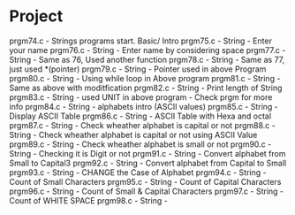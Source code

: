 # Project
prgm74.c - Strings programs start. Basic/ Intro
prgm75.c - String - Enter your name 
prgm76.c - String - Enter name by considering space
prgm77.c - String - Same as 76, Used another function
prgm78.c - String - Same as 77, just used *(pointer)
prgm79.c - String - Pointer used in above Program
prgm80.c - String - Using while loop in Above program
prgm81.c - String - Same as above with moditfication
prgm82.c - String - Print length of String
prgm83.c - String - used UNIT in above program -    Check prgm for more info
prgm84.c - String - alphabets intro (ASCII values)
prgm85.c - String - Display ASCII Table
prgm86.c - String - ASCII Table with Hexa and octal 
prgm87.c - String - Check wheather alphabet is capital or not
prgm88.c - String - Check wheather alphabet is capital or not using ASCII Value
prgm89.c - String - Check wheather alphabet is small or not
prgm90.c - String - Checking it is Digit or not 
prgm91.c - String - Convert alphabet from Small to Capital3
prgm92.c - String - Convert alphabet from Capital to Small
prgm93.c - String - CHANGE the Case of Alphabet
prgm94.c - String - Count of Small Characters 
prgm95.c - String - Count of Capital Characters
prgm96.c - String - Count of Small & Capital Characters
prgm97.c - String - Count of WHITE SPACE
prgm98.c - String - 








